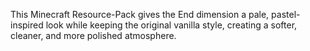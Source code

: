 This Minecraft Resource-Pack gives the End dimension a pale, pastel-inspired look while keeping the original vanilla style, creating a softer, cleaner, and more polished atmosphere.
